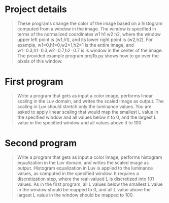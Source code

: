 # Project details

> These programs change the color of the image based on a histogram computed from a window in the
> image. The window is specified in terms of the normalized coordinates w1 h1 w2 h2, where the window
> upper left point is (w1,h1), and its lower right point is (w2,h2). For example, w1=0,h1=0,w2=1,h2=1 is
> the entire image, and w1=0.3,h1=0.3,w2=0.7,h2=0.7 is is window in the center of the image. The provided
> example program proj1b.py shows how to go over the pixels of this window.

# First program
> Write a program that gets as input a color image, performs linear scaling in the Luv domain, and writes
> the scaled image as output. The scaling in Luv should stretch only the luminance values. You are asked to
> apply linear scaling that would map the smallest L value in the specified window and all values below it
> to 0, and the largest L value in the specified window and all values above it to 100.

# Second program
> Write a program that gets as input a color image, performs histogram equalization in the Luv domain, and
> writes the scaled image as output. Histogram equalization in Luv is applied to the luminance values, as
> computed in the specified window. It requires a discretization step, where the real-valued L is discretized
> into 101 values.
> As in the first program, all L values below the smallest L value in the window should be mapped to 0,
> and all L value above the largest L value in the window should be mapped to 100.

